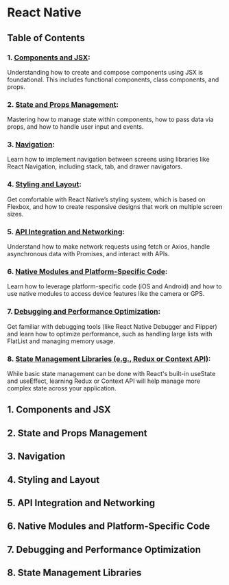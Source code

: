 # React Native

## Table of Contents
### 1. [Components and JSX](#1-components-and-jsx-1):
Understanding how to create and compose components using JSX is foundational. This includes functional components, class components, and props.

### 2. [State and Props Management](#2-state-and-props-management-1):
 Mastering how to manage state within components, how to pass data via props, and how to handle user input and events.

### 3. [Navigation](#3-navigation-1):
Learn how to implement navigation between screens using libraries like React Navigation, including stack, tab, and drawer navigators.

### 4. [Styling and Layout](#4-styling-and-layout-1):
Get comfortable with React Native’s styling system, which is based on Flexbox, and how to create responsive designs that work on multiple screen sizes.

### 5. [API Integration and Networking](#5-api-integration-and-networking-1):
Understand how to make network requests using fetch or Axios, handle asynchronous data with Promises, and interact with APIs.

### 6. [Native Modules and Platform-Specific Code](#6-native-modules-and-platform-specific-code-1):
Learn how to leverage platform-specific code (iOS and Android) and how to use native modules to access device features like the camera or GPS.

### 7. [Debugging and Performance Optimization](#7-debugging-and-performance-optimization-1):
Get familiar with debugging tools (like React Native Debugger and Flipper) and learn how to optimize performance, such as handling large lists with FlatList and managing memory usage.

### 8. [State Management Libraries (e.g., Redux or Context API)](#8-state-management-libraries):
While basic state management can be done with React's built-in useState and useEffect, learning Redux or Context API will help manage more complex state across your application.

## 1. Components and JSX

## 2. State and Props Management

## 3. Navigation

## 4. Styling and Layout

## 5. API Integration and Networking

## 6. Native Modules and Platform-Specific Code

## 7. Debugging and Performance Optimization

## 8. State Management Libraries
